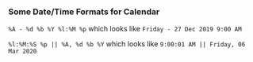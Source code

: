 ### Some Date/Time Formats for Calendar

`%A - %d %b %Y %l:%M %p` which looks like `Friday - 27 Dec 2019 9:00 AM`

`%l:%M:%S %p || %A, %d %b %Y` which looks like `9:00:01 AM || Friday, 06 Mar 2020`
